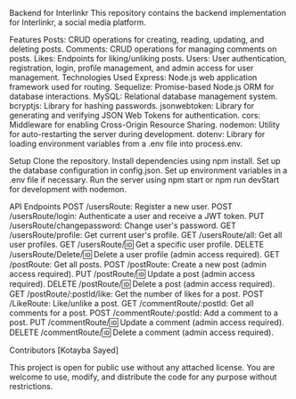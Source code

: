 Backend for Interlinkr
This repository contains the backend implementation for Interlinkr, a social media platform.

Features
Posts: CRUD operations for creating, reading, updating, and deleting posts.
Comments: CRUD operations for managing comments on posts.
Likes: Endpoints for liking/unliking posts.
Users: User authentication, registration, login, profile management, and admin access for user management.
Technologies Used
Express: Node.js web application framework used for routing.
Sequelize: Promise-based Node.js ORM for database interactions.
MySQL: Relational database management system.
bcryptjs: Library for hashing passwords.
jsonwebtoken: Library for generating and verifying JSON Web Tokens for authentication.
cors: Middleware for enabling Cross-Origin Resource Sharing.
nodemon: Utility for auto-restarting the server during development.
dotenv: Library for loading environment variables from a .env file into process.env.


Setup
Clone the repository.
Install dependencies using npm install.
Set up the database configuration in config.json.
Set up environment variables in a .env file if necessary.
Run the server using npm start or npm run devStart for development with nodemon.

API Endpoints
POST /usersRoute: Register a new user.
POST /usersRoute/login: Authenticate a user and receive a JWT token.
PUT /usersRoute/changepassword: Change user's password.
GET /usersRoute/profile: Get current user's profile.
GET /usersRoute/all: Get all user profiles.
GET /usersRoute/:id: Get a specific user profile.
DELETE /usersRoute/Delete/:id: Delete a user profile (admin access required).
GET /postRoute: Get all posts.
POST /postRoute: Create a new post (admin access required).
PUT /postRoute/:id: Update a post (admin access required).
DELETE /postRoute/:id: Delete a post (admin access required).
GET /postRoute/:postId/like: Get the number of likes for a post.
POST /LikeRoute: Like/unlike a post.
GET /commentRoute/:postId: Get all comments for a post.
POST /commentRoute/:postId: Add a comment to a post.
PUT /commentRoute/:id: Update a comment (admin access required).
DELETE /commentRoute/:id: Delete a comment (admin access required).


Contributors
[Kotayba Sayed]


This project is open for public use without any attached license. You are welcome to use, modify, and distribute the code for any purpose without restrictions.
